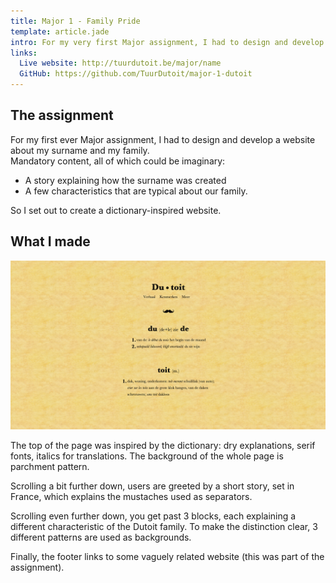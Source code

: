 ```yaml
---
title: Major 1 - Family Pride
template: article.jade
intro: For my very first Major assignment, I had to design and develop a website about my surname, explaining where it comes from, what it stands for and who my family consists of.
links:
  Live website: http://tuurdutoit.be/major/name
  GitHub: https://github.com/TuurDutoit/major-1-dutoit
---
```


## The assignment
For my first ever Major assignment, I had to design and develop a website about my surname and my family.  
Mandatory content, all of which could be imaginary:

* A story explaining how the surname was created
* A few characteristics that are typical about our family.

So I set out to create a dictionary-inspired website.

## What I made

![The result](preview.jpg)

The top of the page was inspired by the dictionary: dry explanations, serif fonts, italics for translations. The background of the whole page is parchment pattern.

Scrolling a bit further down, users are greeted by a short story, set in France, which explains the mustaches used as separators.

Scrolling even further down, you get past 3 blocks, each explaining a different characteristic of the Dutoit family. To make the distinction clear, 3 different patterns are used as backgrounds.

Finally, the footer links to some vaguely related website (this was part of the assignment).
